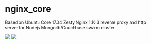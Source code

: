 # nginx_core
Based on Ubuntu Core 17.04 Zesty Nginx 1.10.3 reverse proxy and http server for Nodejs Mongodb/Couchbase swarm cluster

[![](https://images.microbadger.com/badges/image/keyax/nginx_core.svg)](https://microbadger.com/images/keyax/nginx_core "Get your own image badge on microbadger.com")   [![](https://images.microbadger.com/badges/version/keyax/nginx_core.svg)](https://microbadger.com/images/keyax/nginx_core "Get your own version badge on microbadger.com")
